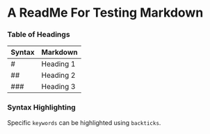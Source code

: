 # A ReadMe For Testing Markdown

### Table of Headings
| Syntax | Markdown      |
|--------|---------------|
|#       | Heading 1     |
|##      | Heading 2     |
|###     | Heading 3     |

### Syntax Highlighting
Specific `keywords` can be highlighted using `backticks`.
